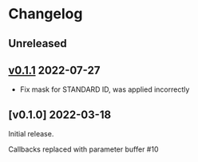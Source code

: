 # Changelog

## Unreleased

## [v0.1.1] 2022-07-27

* Fix mask for STANDARD ID, was applied incorrectly

## [v0.1.0] 2022-03-18

Initial release.

Callbacks replaced with parameter buffer #10

[Unreleased]: https://github.com/stm32-rs/fdcan/compare/v0.1.1...HEAD
[v0.1.1]: https://github.com/stm32-rs/stm32h7xx-hal/compare/v0.1.0...v0.1.1

[#18]: https://github.com/stm32-rs/stm32h7xx-hal/pull/18

